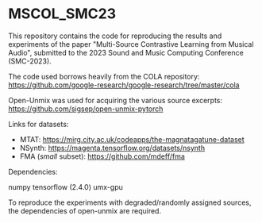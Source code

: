 # MSCOL_SMC23

This repository contains the code for reproducing the results and experiments of the paper "Multi-Source Contrastive Learning from Musical Audio", submitted to the 2023 Sound and Music Computing Conference (SMC-2023).

The code used borrows heavily from the COLA repository: https://github.com/google-research/google-research/tree/master/cola

Open-Unmix was used for acquiring the various source excerpts: https://github.com/sigsep/open-unmix-pytorch

Links for datasets:
- MTAT: https://mirg.city.ac.uk/codeapps/the-magnatagatune-dataset
- NSynth: https://magenta.tensorflow.org/datasets/nsynth
- FMA (*small* subset): https://github.com/mdeff/fma 

Dependencies:

numpy
tensorflow (2.4.0)
umx-gpu

To reproduce the experiments with degraded/randomly assigned sources, the dependencies of open-unmix are required. 
